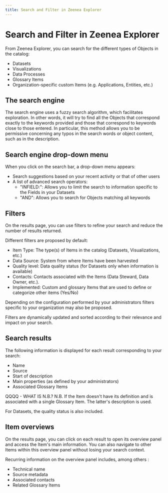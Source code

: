 ```yaml
---
title: Search and Filter in Zeenea Explorer
---
```


# Search and Filter in Zeenea Explorer

From Zeenea Explorer, you can search for the different types of Objects in the catalog: 

* Datasets
* Visualizations
* Data Processes
* Glossary Items
* Organization-specific custom Items (e.g. Applications, Entities, etc.)

## The search engine
The search engine uses a fuzzy search algorithm, which facilitates exploration. In other words, it will try to find all the Objects that correspond exactly to the keywords provided and those that correspond to keywords close to those entered. In particular, this method allows you to be permissive concerning any typos in the search words or object content, such as in the description.

## Search engine drop-down menu
When you click on the search bar, a drop-down menu appears: 

* Search suggestions based on your recent activity or that of other users
* A list of advanced search operators: 
  * "INFIELD:": Allows you to limit the search to information specific to the Fields in your Datasets
  * "AND": Allows you to search for Objects matching all keywords

## Filters
On the results page, you can use filters to refine your search and reduce the number of results returned. 

Different filters are proposed by default:

* Item Type: The type(s) of Items in the catalog (Datasets, Visualizations, etc.)
* Data Source: System from where Items have been harvested
* Quality level: Data quality status (for Datasets only when information is available)
* Contacts: Contacts associated with the Items (Data Steward, Data Owner, etc.).
* Implemented: Custom and glossary Items that are used to define or categorize other items (Yes/No)

Depending on the configuration performed by your administrators filters specific to your organization may also be proposed.

Filters are dynamically updated and sorted according to their relevance and impact on your search.

## Search results
The following information is displayed for each result corresponding to your search: 

* Name
* Source 
* Start of description
* Main properties (as defined by your administrators)
* Associated Glossary Items

QQQQ - WHAT IS N.B.? 
N.B. If the Item doesn't have its definition and is associated with a single Glossary Item. The latter's description is used.

For Datasets, the quality status is also included.

## Item overviews
On the results page, you can click on each result to open its overview panel and access the Item's main information. You can also navigate to other Items within this overview panel without losing your search context.

Recurring information on the overview panel includes, among others : 

* Technical name
* Source metadata
* Associated contacts
* Related Glossary Items